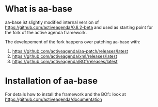 #  What is aa-base

aa-base ist slightly modified internal version of https://github.com/activeagenda/0.8.2-beta and used as  starting point for the fork of the active agenda framework. 

The developement of the fork happens over patching aa-base with:
1. https://github.com/activeagenda/aa-patch/releases/latest
1. https://github.com/activeagenda/xml/releases/latest 
1. https://github.com/activeagenda/BOf/releases/latest 

# Installation of aa-base

For details how to install the framework and the BOf:: look at https://github.com/activeagenda/documentation

